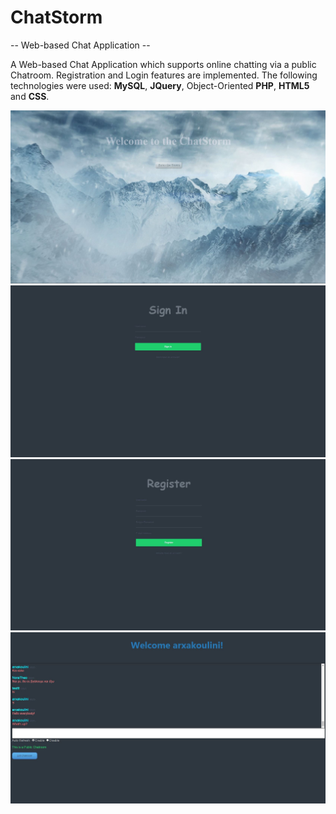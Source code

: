 # ChatStorm
-- Web-based Chat Application --

A Web-based Chat Application which supports online chatting via a public Chatroom. Registration and Login features are implemented. The following technologies were used: <b>MySQL</b>, <b>JQuery</b>, Object-Oriented <b>PHP</b>, <b>HTML5</b> and <b>CSS</b>.


 	
<a href="/homepage.JPG"><img src="homepage.JPG"></a>
<a href="Signin.JPG"><img src="Signin.JPG"></a>
<a href="Register.JPG"><img src="Register.JPG"></a>
<a href="chat.JPG"><img src="chat.JPG"></a>
	

